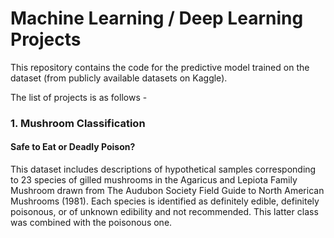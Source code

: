 # Machine Learning / Deep Learning Projects
This repository contains the code for the predictive model trained on the dataset (from publicly available datasets on Kaggle).

The list of projects is as follows - 

### 1. Mushroom Classification
#### Safe to Eat or Deadly Poison?
This dataset includes descriptions of hypothetical samples corresponding to 23 species of gilled mushrooms in the Agaricus and Lepiota Family Mushroom drawn from The Audubon Society Field Guide to North American Mushrooms (1981). Each species is identified as definitely edible, definitely poisonous, or of unknown edibility and not recommended. This latter class was combined with the poisonous one. 
